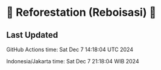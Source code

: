 
# 🌳 Reforestation (Reboisasi) 🌲

## Last Updated

GitHub Actions time: Sat Dec  7 14:18:04 UTC 2024

Indonesia/Jakarta time: Sat Dec  7 21:18:04 WIB 2024
